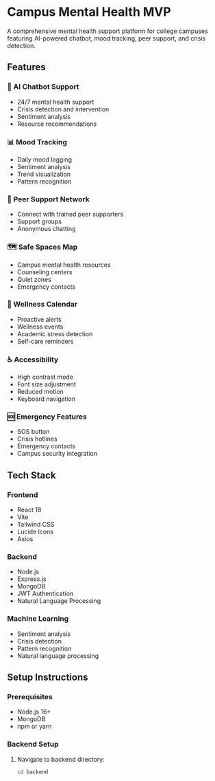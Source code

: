 # Campus Mental Health MVP

A comprehensive mental health support platform for college campuses featuring AI-powered chatbot, mood tracking, peer support, and crisis detection.

## Features

### 🤖 AI Chatbot Support
- 24/7 mental health support
- Crisis detection and intervention
- Sentiment analysis
- Resource recommendations

### 📊 Mood Tracking
- Daily mood logging
- Sentiment analysis
- Trend visualization
- Pattern recognition

### 👥 Peer Support Network
- Connect with trained peer supporters
- Support groups
- Anonymous chatting

### 🗺️ Safe Spaces Map
- Campus mental health resources
- Counseling centers
- Quiet zones
- Emergency contacts

### 📅 Wellness Calendar
- Proactive alerts
- Wellness events
- Academic stress detection
- Self-care reminders

### ♿ Accessibility
- High contrast mode
- Font size adjustment
- Reduced motion
- Keyboard navigation

### 🆘 Emergency Features
- SOS button
- Crisis hotlines
- Emergency contacts
- Campus security integration

## Tech Stack

### Frontend
- React 18
- Vite
- Tailwind CSS
- Lucide Icons
- Axios

### Backend
- Node.js
- Express.js
- MongoDB
- JWT Authentication
- Natural Language Processing

### Machine Learning
- Sentiment analysis
- Crisis detection
- Pattern recognition
- Natural language processing

## Setup Instructions

### Prerequisites
- Node.js 16+
- MongoDB
- npm or yarn

### Backend Setup
1. Navigate to backend directory:
   ```bash
   cd backend